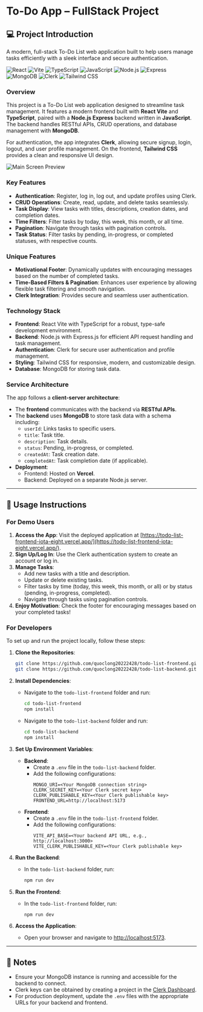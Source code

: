# To-Do App – FullStack Project

## 💻 Project Introduction

A modern, full-stack To-Do List web application built to help users manage tasks efficiently with a sleek interface and secure authentication.

![React](https://img.shields.io/badge/React-61DAFB?logo=react&logoColor=black&style=flat-square)
![Vite](https://img.shields.io/badge/Vite-646CFF?logo=vite&logoColor=white&style=flat-square)
![TypeScript](https://img.shields.io/badge/TypeScript-3178C6?logo=typescript&logoColor=white&style=flat-square)
![JavaScript](https://img.shields.io/badge/JavaScript-F7DF1E?logo=javascript&logoColor=black&style=flat-square)
![Node.js](https://img.shields.io/badge/Node.js-339933?logo=node.js&logoColor=white&style=flat-square)
![Express](https://img.shields.io/badge/Express-000000?logo=express&logoColor=white&style=flat-square)
![MongoDB](https://img.shields.io/badge/MongoDB-47A248?logo=mongodb&logoColor=white&style=flat-square)
![Clerk](https://img.shields.io/badge/Clerk-6B33A8?logo=clerk&logoColor=white&style=flat-square)
![Tailwind CSS](https://img.shields.io/badge/Tailwind_CSS-38B2AC?logo=tailwind-css&logoColor=white&style=flat-square)

### Overview
This project is a To-Do List web application designed to streamline task management. It features a modern frontend built with **React Vite** and **TypeScript**, paired with a **Node.js Express** backend written in **JavaScript**. The backend handles RESTful APIs, CRUD operations, and database management with **MongoDB**.  

For authentication, the app integrates **Clerk**, allowing secure signup, login, logout, and user profile management. On the frontend, **Tailwind CSS** provides a clean and responsive UI design.


![Main Screen Preview](./src/assets/img1.png)

### Key Features
- **Authentication**: Register, log in, log out, and update profiles using Clerk.
- **CRUD Operations**: Create, read, update, and delete tasks seamlessly.
- **Task Display**: View tasks with titles, descriptions, creation dates, and completion dates.
- **Time Filters**: Filter tasks by today, this week, this month, or all time.
- **Pagination**: Navigate through tasks with pagination controls.
- **Task Status**: Filter tasks by pending, in-progress, or completed statuses, with respective counts.

### Unique Features
- **Motivational Footer**: Dynamically updates with encouraging messages based on the number of completed tasks.
- **Time-Based Filters & Pagination**: Enhances user experience by allowing flexible task filtering and smooth navigation.
- **Clerk Integration**: Provides secure and seamless user authentication.

### Technology Stack
- **Frontend**: React Vite with TypeScript for a robust, type-safe development environment.
- **Backend**: Node.js with Express.js for efficient API request handling and task management.
- **Authentication**: Clerk for secure user authentication and profile management.
- **Styling**: Tailwind CSS for responsive, modern, and customizable design.
- **Database**: MongoDB for storing task data.

### Service Architecture
The app follows a **client-server architecture**:
- The **frontend** communicates with the backend via **RESTful APIs**.
- The **backend** uses **MongoDB** to store task data with a schema including:
  - `userId`: Links tasks to specific users.
  - `title`: Task title.
  - `description`: Task details.
  - `status`: Pending, in-progress, or completed.
  - `createdAt`: Task creation date.
  - `completedAt`: Task completion date (if applicable).
- **Deployment**:
  - Frontend: Hosted on **Vercel**.
  - Backend: Deployed on a separate Node.js server.

---

## 🚀 Usage Instructions

### For Demo Users
1. **Access the App**: Visit the deployed application at [https://todo-list-frontend-iota-eight.vercel.app/](https://todo-list-frontend-iota-eight.vercel.app/).
2. **Sign Up/Log In**: Use the Clerk authentication system to create an account or log in.
3. **Manage Tasks**:
   - Add new tasks with a title and description.
   - Update or delete existing tasks.
   - Filter tasks by time (today, this week, this month, or all) or by status (pending, in-progress, completed).
   - Navigate through tasks using pagination controls.
4. **Enjoy Motivation**: Check the footer for encouraging messages based on your completed tasks!

### For Developers
To set up and run the project locally, follow these steps:

1. **Clone the Repositories**:
   ```bash
   git clone https://github.com/quoclong20222428/todo-list-frontend.git
   git clone https://github.com/quoclong20222428/todo-list-backend.git
   ```

2. **Install Dependencies**:
   - Navigate to the `todo-list-frontend` folder and run:
     ```bash
     cd todo-list-frontend
     npm install
     ```
   - Navigate to the `todo-list-backend` folder and run:
     ```bash
     cd todo-list-backend
     npm install
     ```

3. **Set Up Environment Variables**:
   - **Backend**:
     - Create a `.env` file in the `todo-list-backend` folder.
     - Add the following configurations:
       ```
       MONGO_URI=<Your MongoDB connection string>
       CLERK_SECRET_KEY=<Your Clerk secret key>
       CLERK_PUBLISHABLE_KEY=<Your Clerk publishable key>
       FRONTEND_URL=http://localhost:5173
       ```
   - **Frontend**:
     - Create a `.env` file in the `todo-list-frontend` folder.
     - Add the following configurations:
       ```
       VITE_API_BASE=<Your backend API URL, e.g., http://localhost:3000>
       VITE_CLERK_PUBLISHABLE_KEY=<Your Clerk publishable key>
       ```

4. **Run the Backend**:
   - In the `todo-list-backend` folder, run:
     ```bash
     npm run dev
     ```

5. **Run the Frontend**:
   - In the `todo-list-frontend` folder, run:
     ```bash
     npm run dev
     ```

6. **Access the Application**:
   - Open your browser and navigate to [http://localhost:5173](http://localhost:5173).

---

## 📝 Notes
- Ensure your MongoDB instance is running and accessible for the backend to connect.
- Clerk keys can be obtained by creating a project in the [Clerk Dashboard](https://clerk.dev/).
- For production deployment, update the `.env` files with the appropriate URLs for your backend and frontend.